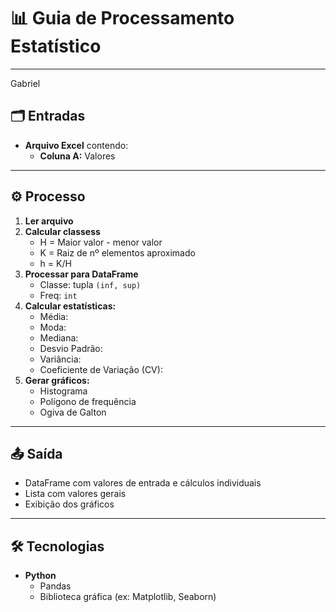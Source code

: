 # 📊 Guia de Processamento Estatístico
---
Gabriel

## 🗂️ Entradas

- **Arquivo Excel** contendo:
  - **Coluna A:** Valores

---

## ⚙️ Processo

1. **Ler arquivo**
2. **Calcular classess**
    - H = Maior valor - menor valor    
    - K = Raiz de nº elementos aproximado
    - h = K/H
3. **Processar para DataFrame**
   - Classe: tupla `(inf, sup)`
   - Freq: `int`
4. **Calcular estatísticas:**
   - Média:
   - Moda:
   - Mediana:
   - Desvio Padrão:
   - Variância:
   - Coeficiente de Variação (CV):
5. **Gerar gráficos:**
   - Histograma
   - Polígono de frequência
   - Ogiva de Galton

---

## 📤 Saída

- DataFrame com valores de entrada e cálculos individuais
- Lista com valores gerais
- Exibição dos gráficos

---

## 🛠️ Tecnologias

- **Python**
  - Pandas
  - Biblioteca gráfica (ex: Matplotlib, Seaborn)

